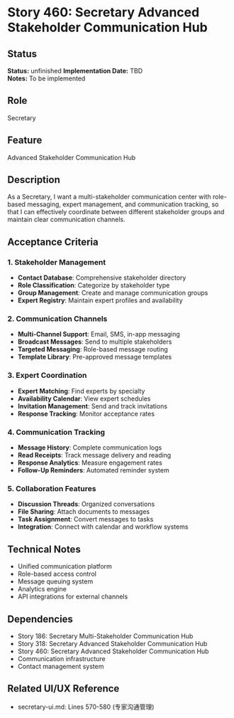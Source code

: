 # Story 460: Secretary Advanced Stakeholder Communication Hub

## Status
**Status:** unfinished
**Implementation Date:** TBD  
**Notes:** To be implemented

## Role
Secretary

## Feature
Advanced Stakeholder Communication Hub

## Description
As a Secretary, I want a multi-stakeholder communication center with role-based messaging, expert management, and communication tracking, so that I can effectively coordinate between different stakeholder groups and maintain clear communication channels.

## Acceptance Criteria

### 1. Stakeholder Management
- **Contact Database**: Comprehensive stakeholder directory
- **Role Classification**: Categorize by stakeholder type
- **Group Management**: Create and manage communication groups
- **Expert Registry**: Maintain expert profiles and availability

### 2. Communication Channels
- **Multi-Channel Support**: Email, SMS, in-app messaging
- **Broadcast Messages**: Send to multiple stakeholders
- **Targeted Messaging**: Role-based message routing
- **Template Library**: Pre-approved message templates

### 3. Expert Coordination
- **Expert Matching**: Find experts by specialty
- **Availability Calendar**: View expert schedules
- **Invitation Management**: Send and track invitations
- **Response Tracking**: Monitor acceptance rates

### 4. Communication Tracking
- **Message History**: Complete communication logs
- **Read Receipts**: Track message delivery and reading
- **Response Analytics**: Measure engagement rates
- **Follow-Up Reminders**: Automated reminder system

### 5. Collaboration Features
- **Discussion Threads**: Organized conversations
- **File Sharing**: Attach documents to messages
- **Task Assignment**: Convert messages to tasks
- **Integration**: Connect with calendar and workflow systems

## Technical Notes
- Unified communication platform
- Role-based access control
- Message queuing system
- Analytics engine
- API integrations for external channels

## Dependencies
- Story 186: Secretary Multi-Stakeholder Communication Hub
- Story 318: Secretary Advanced Stakeholder Communication Hub
- Story 460: Secretary Advanced Stakeholder Communication Hub
- Communication infrastructure
- Contact management system

## Related UI/UX Reference
- secretary-ui.md: Lines 570-580 (专家沟通管理)
